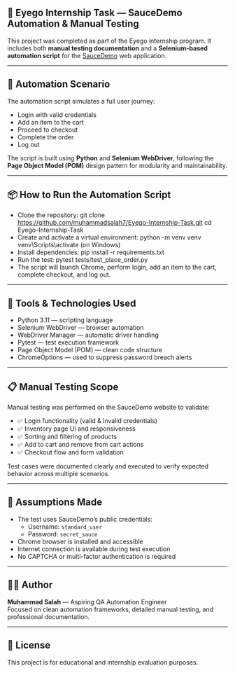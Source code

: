 ## 🧪 **Eyego Internship Task — SauceDemo Automation & Manual Testing**

This project was completed as part of the Eyego internship program. It includes both **manual testing documentation** and a **Selenium-based automation script** for the [SauceDemo](https://www.saucedemo.com/) web application.

---

## 🚀 **Automation Scenario**

The automation script simulates a full user journey:

- Login with valid credentials  
- Add an item to the cart  
- Proceed to checkout  
- Complete the order  
- Log out  

The script is built using **Python** and **Selenium WebDriver**, following the **Page Object Model (POM)** design pattern for modularity and maintainability.

---
## 📦 How to Run the Automation Script
- Clone the repository:
git clone https://github.com/muhammadsalah7/Eyego-Internship-Task.git
cd Eyego-Internship-Task
- Create and activate a virtual environment:
python -m venv venv
venv\Scripts\activate (on Windows)
- Install dependencies:
pip install -r requirements.txt
- Run the test:
pytest tests/test_place_order.py
- The script will launch Chrome, perform login, add an item to the cart, complete checkout, and log out.


---
## 🧠 **Tools & Technologies Used**

- Python 3.11 — scripting language  
- Selenium WebDriver — browser automation  
- WebDriver Manager — automatic driver handling  
- Pytest — test execution framework  
- Page Object Model (POM) — clean code structure  
- ChromeOptions — used to suppress password breach alerts

---

## 📋 **Manual Testing Scope**

Manual testing was performed on the SauceDemo website to validate:

- ✅ Login functionality (valid & invalid credentials)  
- ✅ Inventory page UI and responsiveness  
- ✅ Sorting and filtering of products  
- ✅ Add to cart and remove from cart actions  
- ✅ Checkout flow and form validation  

Test cases were documented clearly and executed to verify expected behavior across multiple scenarios.

---

## 📌 **Assumptions Made**

- The test uses SauceDemo’s public credentials:  
  - Username: `standard_user`  
  - Password: `secret_sauce`  
- Chrome browser is installed and accessible  
- Internet connection is available during test execution  
- No CAPTCHA or multi-factor authentication is required  

---

## 👨‍💻 **Author**

**Muhammad Salah** — Aspiring QA Automation Engineer  
Focused on clean automation frameworks, detailed manual testing, and professional documentation.

---

## 📜 **License**

This project is for educational and internship evaluation purposes.
